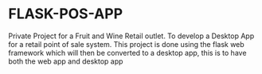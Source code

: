 # FLASK-POS-APP
Private Project for a Fruit and Wine Retail outlet. To develop a Desktop App for a retail point of sale system. This project is done using the flask web framework which will then be converted to a desktop app, this is to have both the web app and desktop app
